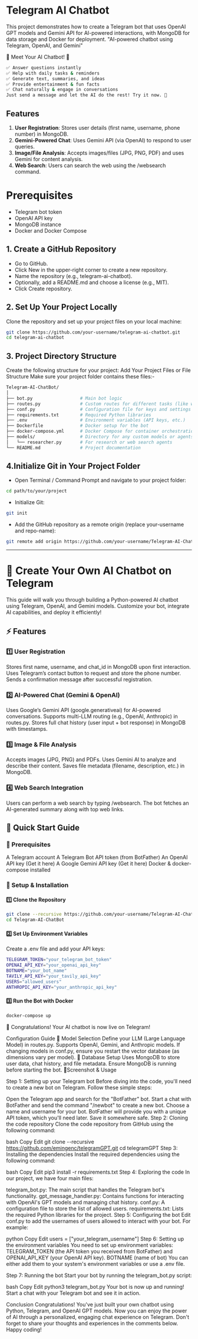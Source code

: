 # Telegram AI Chatbot

This project demonstrates how to create a Telegram bot that uses OpenAI GPT models and Gemini API for AI-powered interactions, with MongoDB for data storage and Docker for deployment.
"AI-powered chatbot using Telegram, OpenAI, and Gemini"

🚀 Meet Your AI Chatbot! 🤖
```bash
✅ Answer questions instantly
✅ Help with daily tasks & reminders
✅ Generate text, summaries, and ideas
✅ Provide entertainment & fun facts 
✅ Chat naturally & engage in conversations  
Just send a message and let the AI do the rest! Try it now. 🎉
```

## Features

1. **User Registration**: Stores user details (first name, username, phone number) in MongoDB.
2. **Gemini-Powered Chat**: Uses Gemini API (via OpenAI) to respond to user queries.
3. **Image/File Analysis**: Accepts images/files (JPG, PNG, PDF) and uses Gemini for content analysis.
4. **Web Search**: Users can search the web using the /websearch command.

# Prerequisites

- Telegram bot token
- OpenAI API key
- MongoDB instance
- Docker and Docker Compose
## 1. Create a GitHub Repository
- Go to GitHub.
- Click New in the upper-right corner to create a new repository.
- Name the repository (e.g., telegram-ai-chatbot).
- Optionally, add a README.md and choose a license (e.g., MIT).
- Click Create repository.
## 2. Set Up Your Project Locally
Clone the repository and set up your project files on your local machine:

```bash
git clone https://github.com/your-username/telegram-ai-chatbot.git
cd telegram-ai-chatbot
```
## 3. Project Directory Structure
Create the following structure for your project:
Add Your Project Files or File Structure
Make sure your project folder contains these files:-

```bash
Telegram-AI-ChatBot/
│
├── bot.py                  # Main bot logic
├── routes.py               # Custom routes for different tasks (like web search)
├── conf.py                 # Configuration file for keys and settings
├── requirements.txt        # Required Python libraries
├── .env                    # Environment variables (API keys, etc.)
├── Dockerfile              # Docker setup for the bot
├── docker-compose.yml      # Docker Compose for container orchestration
├── models/                 # Directory for any custom models or agents (if needed)
│   └── researcher.py       # For research or web search agents
└── README.md               # Project documentation
```

## 4.Initialize Git in Your Project Folder
- Open Terminal / Command Prompt and navigate to your project folder:
```bash
cd path/to/your/project
```
- Initialize Git:
```bash
git init
```
- Add the GitHub repository as a remote origin (replace your-username and repo-name):
```bash
git remote add origin https://github.com/your-username/Telegram-AI-ChatBo
```
---------------------------------------------------------------------------------------------------------------------------------------------------------------------------


# 📌 Create Your Own AI Chatbot on Telegram
This guide will walk you through building a Python-powered AI chatbot using Telegram, OpenAI, and Gemini models. Customize your bot, integrate AI capabilities, and deploy it efficiently!

## ⚡ Features
### 1️⃣ User Registration
Stores first name, username, and chat_id in MongoDB upon first interaction.
Uses Telegram’s contact button to request and store the phone number.
Sends a confirmation message after successful registration.
### 2️⃣ AI-Powered Chat (Gemini & OpenAI)
Uses Google’s Gemini API (google.generativeai) for AI-powered conversations.
Supports multi-LLM routing (e.g., OpenAI, Anthropic) in routes.py.
Stores full chat history (user input + bot response) in MongoDB with timestamps.
### 3️⃣ Image & File Analysis
Accepts images (JPG, PNG) and PDFs.
Uses Gemini AI to analyze and describe their content.
Saves file metadata (filename, description, etc.) in MongoDB.
### 4️⃣ Web Search Integration
Users can perform a web search by typing /websearch.
The bot fetches an AI-generated summary along with top web links.
## 🚀 Quick Start Guide
### 🔹 Prerequisites
A Telegram account
A Telegram Bot API token (from BotFather)
An OpenAI API key (Get it here)
A Google Gemini API key (Get it here)
Docker & docker-compose installed
### 🔹 Setup & Installation
#### 1️⃣ Clone the Repository
```bash
git clone --recursive https://github.com/your-username/Telegram-AI-ChatBot.git
cd Telegram-AI-ChatBot
```

#### 2️⃣ Set Up Environment Variables
Create a .env file and add your API keys:

```bash
TELEGRAM_TOKEN="your_telegram_bot_token"
OPENAI_API_KEY="your_openai_api_key"
BOTNAME="your_bot_name"
TAVILY_API_KEY="your_tavily_api_key"
USERS="allowed_users"
ANTHROPIC_API_KEY="your_anthropic_api_key"
```
#### 3️⃣ Run the Bot with Docker
```bash
docker-compose up
```
🎉 Congratulations! Your AI chatbot is now live on Telegram!

Configuration Guide
🔹 Model Selection
Define your LLM (Large Language Model) in routes.py.
Supports OpenAI, Gemini, and Anthropic models.
If changing models in conf.py, ensure you restart the vector database (as dimensions vary per model).
🔹 Database Setup
Uses MongoDB to store user data, chat history, and file metadata.
Ensure MongoDB is running before starting the bot.
📸Screenshot & Usage


Step 1: Setting up your Telegram bot
Before diving into the code, you'll need to create a new bot on Telegram. Follow these simple steps:

Open the Telegram app and search for the "BotFather" bot.
Start a chat with BotFather and send the command "/newbot" to create a new bot.
Choose a name and username for your bot. BotFather will provide you with a unique API token, which you'll need later. Save it somewhere safe.
Step 2: Cloning the code repository
Clone the code repository from GitHub using the following command:

bash
Copy
Edit
git clone --recursive https://github.com/emingenc/telegramGPT.git
cd telegramGPT
Step 3: Installing the dependencies
Install the required dependencies using the following command:

bash
Copy
Edit
pip3 install -r requirements.txt
Step 4: Exploring the code
In our project, we have four main files:

telegram_bot.py: The main script that handles the Telegram bot's functionality.
gpt_message_handler.py: Contains functions for interacting with OpenAI's GPT models and managing chat history.
conf.py: A configuration file to store the list of allowed users.
requirements.txt: Lists the required Python libraries for the project.
Step 5: Configuring the bot
Edit conf.py to add the usernames of users allowed to interact with your bot. For example:

python
Copy
Edit
users = ["your_telegram_username"]
Step 6: Setting up the environment variables
You need to set up environment variables: TELEGRAM_TOKEN (the API token you received from BotFather) and OPENAI_API_KEY (your OpenAI API key). BOTNAME (name of bot) You can either add them to your system's environment variables or use a .env file.

Step 7: Running the bot
Start your bot by running the telegram_bot.py script:

bash
Copy
Edit
python3 telegram_bot.py
Your bot is now up and running! Start a chat with your Telegram bot and see it in action.

Conclusion
Congratulations! You've just built your own chatbot using Python, Telegram, and OpenAI GPT models. Now you can enjoy the power of AI through a personalized, engaging chat experience on Telegram. Don't forget to share your thoughts and experiences in the comments below. Happy coding!
